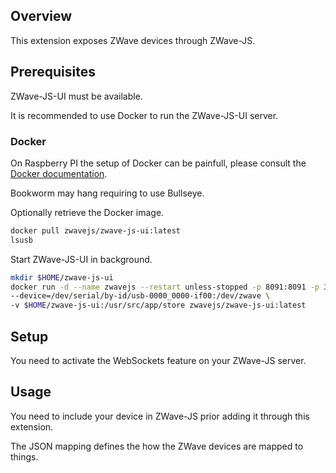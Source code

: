## Overview

This extension exposes ZWave devices through ZWave-JS.

## Prerequisites

ZWave-JS-UI must be available.

It is recommended to use Docker to run the ZWave-JS-UI server.

### Docker

On Raspberry PI the setup of Docker can be painfull, please consult the [Docker documentation](https://docs.docker.com/engine/install/debian/).

Bookworm may hang requiring to use Bullseye.

Optionally retrieve the Docker image.
```sh
docker pull zwavejs/zwave-js-ui:latest
lsusb
```

Start ZWave-JS-UI in background.
```sh
mkdir $HOME/zwave-js-ui
docker run -d --name zwavejs --restart unless-stopped -p 8091:8091 -p 3000:3000 -e TZ=Europe/Paris \
--device=/dev/serial/by-id/usb-0000_0000-if00:/dev/zwave \
-v $HOME/zwave-js-ui:/usr/src/app/store zwavejs/zwave-js-ui:latest
```

## Setup

You need to activate the WebSockets feature on your ZWave-JS server.

## Usage

You need to include your device in ZWave-JS prior adding it through this extension.

The JSON mapping defines the how the ZWave devices are mapped to things.
